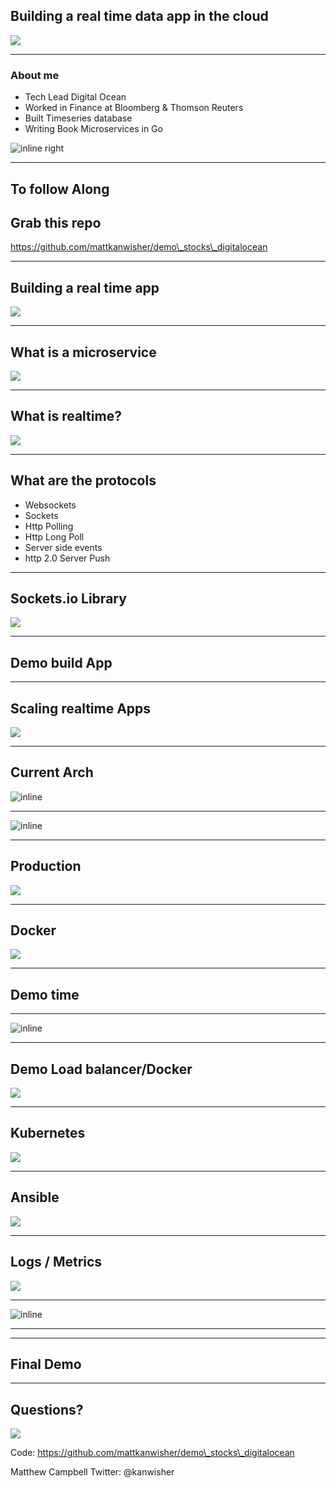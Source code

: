 ## Building a real time data app in the cloud
![](mountain.jpg)

---

### About me

- Tech Lead Digital Ocean
- Worked in Finance at Bloomberg & Thomson Reuters
- Built Timeseries database
- Writing Book Microservices in Go

<!-- ![inline](book.png) -->
![inline right](digital_ocean_logo.png)

---

## To follow Along

## Grab this repo
https://github.com/mattkanwisher/demo\_stocks\_digitalocean


---

## Building a real time app
![](boat_sunrise.jpg)

---

## What is a microservice
![](thai_boat.jpg)



---

## What is realtime?
![](sunrise.jpg)

---

## What are the protocols

- Websockets
- Sockets
- Http Polling
- Http Long Poll
- Server side events
- http 2.0 Server Push

---

## Sockets.io Library
![](shoes.png)

---

## Demo build App

<!-- 
initial Node.JS Application
  show demo_server1.js
  index.html
-->
<!--
---


## Deploy on droplet

---
-->

---
<!-- spin up DO droplet  -->  


## Scaling realtime Apps
![](sunrise2.jpg)

---

## Current Arch
![inline](simple_app.png)


---

![inline](redis.png)

---

## Production
![](mountain2.jpg)

---


## Docker
![](kite.jpg)

---

## Demo time

<!-- spin up one click redis, one droplet for emitter -->

---

![inline](final_arch2.png)

---

## Demo Load balancer/Docker
![](bricks_windows.jpg)

---

## Kubernetes
![](jump.jpg)

<!-- arch? -->

---

## Ansible
![](rain.jpg)

---

## Logs / Metrics
![](bricks1.jpg)

---

![inline](elk_stack.png)


--- 
<!--
 ---

## DNS
![](shoes.png)
-->

---

## Final Demo

---

##  Questions?
![](jump2.jpg)

Code:
https://github.com/mattkanwisher/demo\_stocks\_digitalocean

Matthew Campbell
Twitter: @kanwisher

<!--
Elk Stack:
https://www.digitalocean.com/community/tutorials/how-to-use-the-digitalocean-elk-stack-one-click-application
-->

<!--
![inline right 90%](digital_ocean_logo.png)
-->
<!-- todo add DigitalOcean Image -->


<!-- mobile resize? --> 